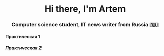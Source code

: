 <h1 align="center">Hi there, I'm Artem</h1>
<h3 align="center">Computer science student, IT news writer from Russia 🇷🇺</h3>
<h4 href="Lab1/Lab1/Controllers/WeatherForecastController.cs" target="_blank">Практическая 1</h4>
<h5 href="Lab2/Lab1/Controllers/WeatherForecastController.cs" target="_blank">Практическая 2</h5>
